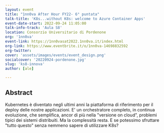 ```yaml
---
layout: event
title: "1nn0va After Hour FY22- 6° puntata"
talk-title: 'K8s...without K8s: welcome to Azure Container Apps'
event-date-start: 2022-09-24 11:05:00
talk-info-track: 'Aula S8'
location: Consorzio Universitario di Pordenone
org: '1nn0va'
event-link: https://1nn0vasat2022.1nn0va.it/index.html
org-link: https://www.eventbrite.it/o/1nn0va-14698832592
org-twitter:
cover: 'assets/images/events/event_design.png'
socialcover: '20220924-pordenone.jpg'
slug: 'ks8-innova'
author: [ale]

---
```

## Abstract
Kubernetes è diventato negli ultimi anni la piattaforma di riferimento per il deploy delle nostre applicazioni. E' un orchestratore completo, in continua evoluzione, che semplifica, ancor di più nella "versione on cloud", problemi tipici dei sistemi distribuiti. Ma la complessità resta. E se potessimo sfruttare "tutto questo" senza nemmeno sapere di utilizzare K8s?
